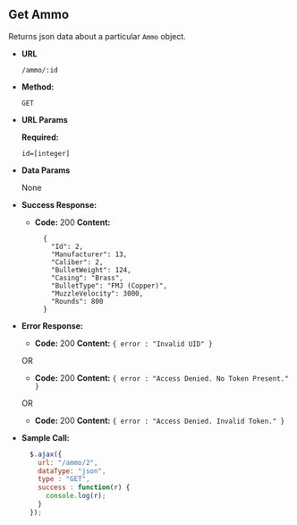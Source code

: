 **Get Ammo**
----
  Returns json data about a particular `Ammo` object.

* **URL**

  `/ammo/:id`

* **Method:**

  `GET`

*  **URL Params**

   **Required:**

   `id=[integer]`

* **Data Params**

  None

* **Success Response:**

  * **Code:** 200
    **Content:**
    ```
	  {
	    "Id": 2,
	    "Manufacturer": 13,
	    "Caliber": 2,
	    "BulletWeight": 124,
	    "Casing": "Brass",
	    "BulletType": "FMJ (Copper)",
	    "MuzzleVelocity": 3000,
	    "Rounds": 800
	  }
    ```

* **Error Response:**

  * **Code:** 200
    **Content:** `{ error : "Invalid UID" }`

  OR

  * **Code:** 200
    **Content:** `{ error : "Access Denied. No Token Present." }`

   OR

  * **Code:** 200
    **Content:** `{ error : "Access Denied. Invalid Token." }`

* **Sample Call:**

  ```javascript
    $.ajax({
      url: "/ammo/2",
      dataType: "json",
      type : "GET",
      success : function(r) {
        console.log(r);
      }
    });
  ```
